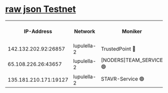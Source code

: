 [raw json Testnet](https://rpc-check.jaclalt.stavr.tech/jaclalt/rpc-jaclalt-result.json)
=

<table><tr><th>IP-Address</th><th>Network</th><th>Moniker</th><th>Latest Block Height</th><th>Earliest Block Height</th><th>Catching Up</th><th>Tx Index</th><th>Voting Power</th><th>Scan Time</th></tr><tr><td>142.132.202.92:26857</td><td>lupulella-2</td><td>TrustedPoint 🔴</td><td>6800823</td><td>6282001</td><td>False</td><td>off</td><td>5</td><td>2024-02-23T13:04:46.898924391UTC</td></tr><tr><td>65.108.226.26:43657</td><td>lupulella-2</td><td>[NODERS]TEAM_SERVICE 🟢</td><td>6800823</td><td>6282001</td><td>False</td><td>on</td><td>0</td><td>2024-02-23T13:04:47.295790415UTC</td></tr><tr><td>135.181.210.171:19127</td><td>lupulella-2</td><td>STAVR-Service 🟢</td><td>6800822</td><td>6798001</td><td>False</td><td>on</td><td>0</td><td>2024-02-23T13:04:38.377829650UTC</td></tr></table>

